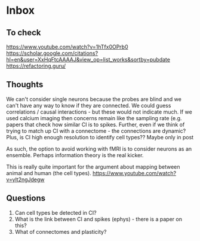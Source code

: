 # Inbox

## To check

https://www.youtube.com/watch?v=1hTfx0OPrb0
https://scholar.google.com/citations?hl=en&user=XxHqFtcAAAAJ&view_op=list_works&sortby=pubdate
https://refactoring.guru/

## Thoughts

We can't consider single neurons because the probes are blind and we can't have any way to know if they are connected.
We could guess correlations / causal interactions - but these would not indicate much.
If we used calcium imaging then concerns remain like the sampling rate (e.g. papers that check how similar CI is to spikes.
Further, even if we think of trying to match up CI with a connectome - the connections are dynamic?
Plus, is CI high enough resolution to identify cell types??
Maybe only in post

As such, the option to avoid working with fMRI is to consider neurons as an ensemble.
Perhaps information theory is the real kicker.

This is really quite important for the argument about mapping between animal and human (the cell types).
https://www.youtube.com/watch?v=ylt2ngJdegw

## Questions

1. Can cell types be detected in CI?
2. What is the link between CI and spikes (ephys) - there is a paper on this?
3. What of connectomes and plasticity?